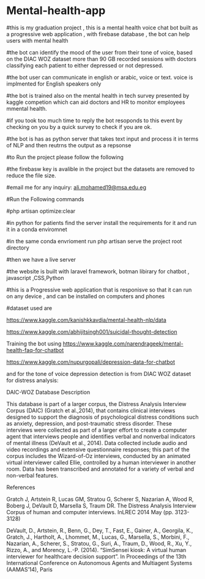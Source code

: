 # Mental-health-app

#this is my graduation project , this is a mental health voice chat bot built as a progressive web application , with firebase database , the bot can help users with mental health

#the bot can identify the mood of the user from their tone of voice, based on the DIAC WOZ dataset more than 90 GB recorded sessions with doctors classifying each patient to either depressed or not depressed.

#the bot user can communicate in english or arabic, voice or text. voice is implmented for English speakers only

#the bot is trained also on the mental health in tech survey presented by kaggle competion which can aid doctors and HR to monitor employees mmental health.

#if you took too much time to reply the bot resoponds to this event by checking on you by a quick survey to check if you are ok.

#the bot is has as python server that takes text input and process it in terms of NLP and then reutrns the output as a repsonse

#to Run the project please follow the following

#the firebasw key is avalible in the project but the datasets are removed to reduce the file size.

#email me for any inquiry: ali.mohamed19@msa.edu.eg

#Run the Following commands

#php artisan optimize:clear 

#in python for patients find the server install the requirements for it and run it in a conda enviromnet

#in the same conda envrioment run php artisan serve the project root directory

#then we have a live server 

#the website is built with laravel framework, botman libirary for chatbot , javascript ,CSS,Python

#this is a Progressive web application that is responisve so that it can run on any device , and can be installed on computers and phones 

#dataset used are 

https://www.kaggle.com/kanishkkavdia/mental-health-nlp/data

https://www.kaggle.com/abhijitsingh001/suicidal-thought-detection

Training the bot using
https://www.kaggle.com/narendrageek/mental-health-faq-for-chatbot

https://www.kaggle.com/nupurgopali/depression-data-for-chatbot

and for the tone of voice depression detection is from DIAC WOZ dataset for distress analysis:

DAIC-WOZ Database Description

This database is part of a larger corpus, the Distress Analysis Interview Corpus (DAIC) (Gratch et al.,2014), that contains clinical interviews designed to support the diagnosis of psychological distress conditions such as anxiety, depression, and post-traumatic stress disorder. These interviews were collected as part of a larger effort to create a computer agent that interviews people and identifies verbal and nonverbal indicators of mental illness (DeVault et al., 2014). Data collected include audio and video recordings and extensive questionnaire responses; this part of the corpus includes the Wizard-of-Oz interviews, conducted by an animated virtual interviewer called Ellie, controlled by a human interviewer in another room. Data has been transcribed and annotated for a variety of verbal and non-verbal features.


References

Gratch J, Artstein R, Lucas GM, Stratou G, Scherer S, Nazarian A, Wood R, Boberg J, DeVault D, Marsella S, Traum DR. The Distress Analysis Interview Corpus of human and computer interviews. InLREC 2014 May (pp. 3123-3128)

DeVault, D., Artstein, R., Benn, G., Dey, T., Fast, E., Gainer, A., Georgila, K., Gratch, J., Hartholt, A., Lhommet, M., Lucas, G., Marsella, S., Morbini, F., Nazarian, A., Scherer, S., Stratou, G., Suri, A., Traum, D., Wood, R., Xu, Y., Rizzo, A., and Morency, L.-P. (2014). “SimSensei kiosk: A virtual human interviewer for healthcare decision support”. In Proceedings of the 13th International Conference on Autonomous Agents and Multiagent Systems (AAMAS’14), Paris



